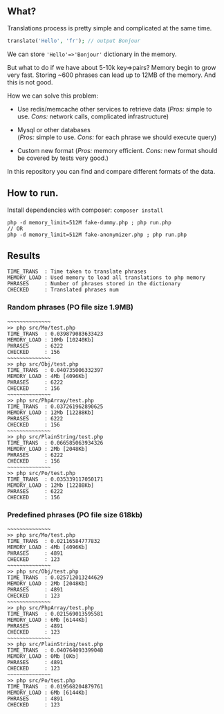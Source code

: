 ## What?
Translations process is pretty simple and complicated at the same time.
```php
translate('Hello', 'fr'); // output Bonjour
```
We can store `'Hello'=>'Bonjour'` dictionary in the memory.

But what to do if we have about 5-10k key=>pairs? Memory begin to grow very fast.
Storing ~600 phrases can lead up to 12MB of the memory. And this is not good.

How we can solve this problem:
- Use redis/memcache other services to retrieve data
(*Pros:* simple to use. *Cons:* network calls, complicated infrastructure)

- Mysql or other databases  
(*Pros:* simple to use. *Cons:* for each phrase we should execute query)

- Custom new format
(*Pros:* memory efficient. *Cons:* new format should be covered by tests very good.)
 
In this repository you can find and compare different formats of the data. 
  
## How to run.
Install dependencies with composer: `composer install` 
```shell script
php -d memory_limit=512M fake-dummy.php ; php run.php
// OR 
php -d memory_limit=512M fake-anonymizer.php ; php run.php
```


## Results
```shell script
TIME_TRANS  : Time taken to translate phrases
MEMORY_LOAD : Used memory to load all translations to php memory
PHRASES     : Number of phrases stored in the dictionary
CHECKED     : Translated phrases num
```
### Random phrases (PO file size 1.9MB)
```
~~~~~~~~~~~~~~
>> php src/Mo/test.php
TIME_TRANS  : 0.039879083633423
MEMORY_LOAD : 10Mb [10240Kb]
PHRASES     : 6222
CHECKED     : 156
~~~~~~~~~~~~~~
>> php src/Obj/test.php
TIME_TRANS  : 0.040735006332397
MEMORY_LOAD : 4Mb [4096Kb]
PHRASES     : 6222
CHECKED     : 156
~~~~~~~~~~~~~~
>> php src/PhpArray/test.php
TIME_TRANS  : 0.037261962890625
MEMORY_LOAD : 12Mb [12288Kb]
PHRASES     : 6222
CHECKED     : 156
~~~~~~~~~~~~~~
>> php src/PlainString/test.php
TIME_TRANS  : 0.066585063934326
MEMORY_LOAD : 2Mb [2048Kb]
PHRASES     : 6222
CHECKED     : 156
~~~~~~~~~~~~~~
>> php src/Po/test.php
TIME_TRANS  : 0.035339117050171
MEMORY_LOAD : 12Mb [12288Kb]
PHRASES     : 6222
CHECKED     : 156
```
### Predefined phrases (PO file size 618kb)
```
~~~~~~~~~~~~~~
>> php src/Mo/test.php
TIME_TRANS  : 0.02116584777832
MEMORY_LOAD : 4Mb [4096Kb]
PHRASES     : 4891
CHECKED     : 123
~~~~~~~~~~~~~~
>> php src/Obj/test.php
TIME_TRANS  : 0.025712013244629
MEMORY_LOAD : 2Mb [2048Kb]
PHRASES     : 4891
CHECKED     : 123
~~~~~~~~~~~~~~
>> php src/PhpArray/test.php
TIME_TRANS  : 0.021569013595581
MEMORY_LOAD : 6Mb [6144Kb]
PHRASES     : 4891
CHECKED     : 123
~~~~~~~~~~~~~~
>> php src/PlainString/test.php
TIME_TRANS  : 0.040764093399048
MEMORY_LOAD : 0Mb [0Kb]
PHRASES     : 4891
CHECKED     : 123
~~~~~~~~~~~~~~
>> php src/Po/test.php
TIME_TRANS  : 0.019568204879761
MEMORY_LOAD : 6Mb [6144Kb]
PHRASES     : 4891
CHECKED     : 123
```
